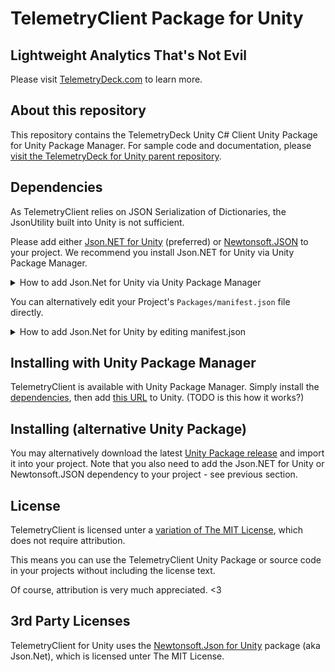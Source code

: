 # TelemetryClient Package for Unity

## Lightweight Analytics That's Not Evil

Please visit [TelemetryDeck.com](https://telemetrydeck.com/) to learn more.

## About this repository

This repository contains the TelemetryDeck Unity C# Client Unity Package for Unity Package Manager. For sample code and documentation, please [visit the TelemetryDeck for Unity parent repository](https://github.com/conath/TelemetryDeck-Unity/).

## Dependencies

As TelemetryClient relies on JSON Serialization of Dictionaries, the JsonUtility built into Unity is not sufficient.

Please add either [Json.NET for Unity](https://github.com/jilleJr/Newtonsoft.Json-for-Unity) (preferred) or [Newtonsoft.JSON](https://github.com/JamesNK/Newtonsoft.Json) to your project. We recommend you install Json.NET for Unity via Unity Package Manager. 

<details>
  <summary>How to add Json.Net for Unity via Unity Package Manager</summary> 

  First add the jilleJr Scoped Registry to your Unity Project settings:

  ![Click on Window, Package Manager. Click the Gear icon, then Advanced Project Settings. In the Project Settings window that opens, fill in the details for the jilleJr scoped registry (follows below). Click Save.](https://github.com/conath/TelemetryDeck-Unity/raw/test-upm/HowToAddJilleJRScopedRegistry.jpg)

  The jilleJr Scoped Registry: Name "Packages from jillejr", URL "https://npm.cloudsmith.io/jillejr/newtonsoft-json-for-unity/" and Scopes "jillejr".

  After you've added the registry, you can proceed with the next section, [Installing with Unity Package Manager](#installing-with-unity-package-manager) (Json.NET will automatically be installed).
  
</details>

You can alternatively edit your Project's `Packages/manifest.json` file directly.

<details>
  <summary>How to add Json.Net for Unity by editing manifest.json</summary> 
  Add the following to the end of the dependencies array:

  ```json
    "jillejr.newtonsoft.json-for-unity": "13.0.102"
  ```

  If your manifest doesn't already include a `scopedRegistries` key, add this before the last `}` in the file:

  ```json
  "scopedRegistries": [
    {
      "name": "Packages from jillejr",
      "url": "https://npm.cloudsmith.io/jillejr/newtonsoft-json-for-unity/",
      "scopes": [
        "jillejr"
      ]
    }
  ]
  ```

  Otherwise, add this into the `scopedRegistries` array:
  
  ```json
    ,
    {
      "name": "Packages from jillejr",
      "url": "https://npm.cloudsmith.io/jillejr/newtonsoft-json-for-unity/",
      "scopes": [
        "jillejr"
      ]
    }
  ```

  The Json.NET for Unity Wiki provides [further instructions on installing their package via UPM](https://github.com/jilleJr/Newtonsoft.Json-for-Unity/wiki/Installation-via-UPM).
  
</details>

## Installing with Unity Package Manager

TelemetryClient is available with Unity Package Manager. Simply install the [dependencies](#dependencies), then add [this URL](/) to Unity. (TODO is this how it works?)

## Installing (alternative Unity Package)

You may alternatively download the latest [Unity Package release](/releases) and import it into your project.
Note that you also need to add the Json.NET for Unity or Newtonsoft.JSON dependency to your project - see previous section.

## License

TelemetryClient is licensed unter a [variation of The MIT License](/LICENSE), which does not require attribution.

This means you can use the TelemetryClient Unity Package or source code in your projects without including the license text.

Of course, attribution is very much appreciated. <3

## 3rd Party Licenses

TelemetryClient for Unity uses the [Newtonsoft.Json for Unity](https://github.com/jilleJr/Newtonsoft.Json-for-Unity) package (aka Json.Net), which is licensed unter The MIT License.
